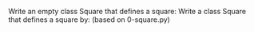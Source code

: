 Write an empty class Square that defines a square:
Write a class Square that defines a square by: (based on 0-square.py)